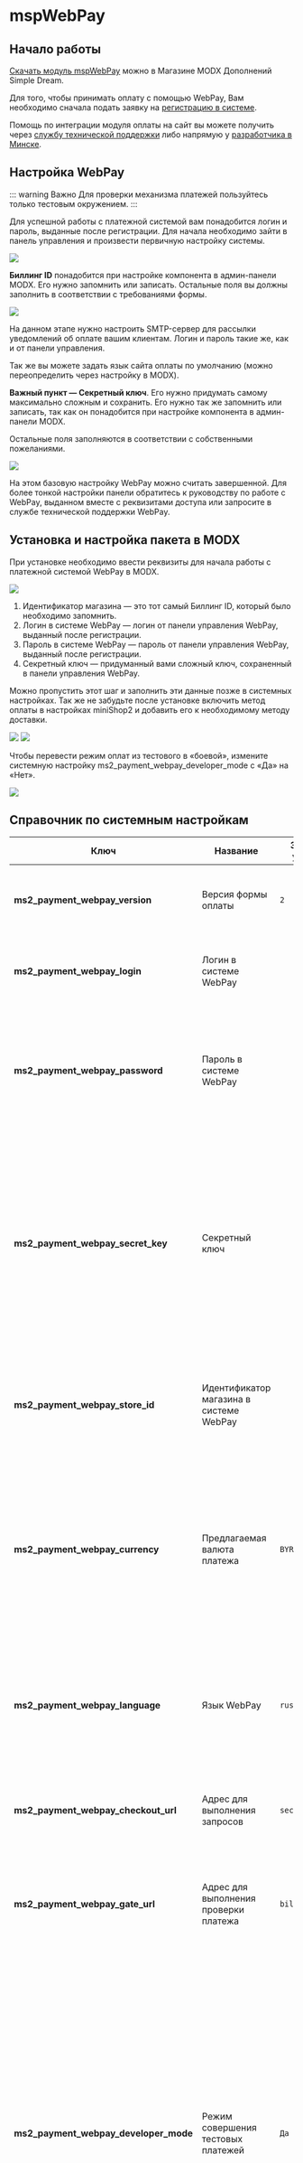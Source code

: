 # mspWebPay

## Начало работы

[Скачать модуль mspWebPay][1] можно в Магазине MODX Дополнений Simple Dream.

Для того, чтобы принимать оплату с помощью WebPay, Вам необходимо сначала подать заявку на [регистрацию в системе][2].

Помощь по интеграции модуля оплаты на сайт вы можете получить через [службу технической поддержки][3] либо напрямую у [разработчика в Минске][4].

## Настройка WebPay

::: warning Важно
Для проверки механизма платежей пользуйтесь только тестовым окружением.
:::

Для успешной работы с платежной системой вам понадобится логин и пароль, выданные после регистрации. Для начала необходимо зайти в панель управления и произвести первичную настройку системы.

[![](https://file.modx.pro/files/0/8/7/0877eabcfb0e0a6be961fceb9c3e075bs.jpg)](https://file.modx.pro/files/0/8/7/0877eabcfb0e0a6be961fceb9c3e075b.png)

**Биллинг ID** понадобится при настройке компонента в админ-панели MODX. Его нужно запомнить или записать. Остальные поля вы должны заполнить в соответствии с требованиями формы.

[![](https://file.modx.pro/files/7/f/6/7f627f04c32accfd37826a501f81fe96s.jpg)](https://file.modx.pro/files/7/f/6/7f627f04c32accfd37826a501f81fe96.png)

На данном этапе нужно настроить SMTP-сервер для рассылки уведомлений об оплате вашим клиентам. Логин и пароль такие же, как и от панели управления.

Так же вы можете задать язык сайта оплаты по умолчанию (можно переопределить через настройку в MODX).

**Важный пункт — Секретный ключ**. Его нужно придумать самому максимально сложным и сохранить. Его нужно так же запомнить или записать, так как он понадобится при настройке компонента в админ-панели MODX.

Остальные поля заполняются в соответствии с собственными пожеланиями.

[![](https://file.modx.pro/files/c/5/1/c51589d5ead88baa518650bf3893bce1s.jpg)](https://file.modx.pro/files/c/5/1/c51589d5ead88baa518650bf3893bce1.png)

На этом базовую настройку WebPay можно считать завершенной. Для более тонкой настройки панели обратитесь к руководству по работе с WebPay, выданном вместе с реквизитами доступа или запросите в службе технической поддержки WebPay.

## Установка и настройка пакета в MODX

При установке необходимо ввести реквизиты для начала работы с платежной системой WebPay в MODX.

[![](https://file.modx.pro/files/2/3/c/23c20d07a2a3a8472e532b65a37ca3a6s.jpg)](https://file.modx.pro/files/2/3/c/23c20d07a2a3a8472e532b65a37ca3a6.png)

1. Идентификатор магазина — это тот самый Биллинг ID, который было необходимо запомнить.
2. Логин в системе WebPay — логин от панели управления WebPay, выданный после регистрации.
3. Пароль в системе WebPay — пароль от панели управления WebPay, выданный после регистрации.
4. Секретный ключ — придуманный вами сложный ключ, сохраненный в панели управления WebPay.

Можно пропустить этот шаг и заполнить эти данные позже в системных настройках.
Так же не забудьте после установке включить метод оплаты в настройках miniShop2 и добавить его к необходимому методу доставки.

[![](https://file.modx.pro/files/1/0/6/106349bf172c7db3bc2c449f8f014006s.jpg)](https://file.modx.pro/files/1/0/6/106349bf172c7db3bc2c449f8f014006.png)
[![](https://file.modx.pro/files/8/9/5/895eec0bf866bccf10c1caf12f1524d4s.jpg)](https://file.modx.pro/files/8/9/5/895eec0bf866bccf10c1caf12f1524d4.png)

Чтобы перевести режим оплат из тестового в «боевой», измените системную настройку ms2_payment_webpay_developer_mode с «Да» на «Нет».

[![](https://file.modx.pro/files/9/5/8/958ad4df0aa487ae40f5ad72f10e195ds.jpg)](https://file.modx.pro/files/9/5/8/958ad4df0aa487ae40f5ad72f10e195d.png)

## Справочник по системным настройкам

| Ключ                                  | Название                                | Значение по умолчанию | Описание                                                                                                                                                                                                                                                                                                                                                      |
| ------------------------------------- | --------------------------------------- | --------------------- | ------------------------------------------------------------------------------------------------------------------------------------------------------------------------------------------------------------------------------------------------------------------------------------------------------------------------------------------------------------- |
| **ms2_payment_webpay_version**        | Версия формы оплаты                     | `2`                   | На текущий момент всегда используется версия 2, менять не нужно                                                                                                                                                                                                                                                                                               |
| **ms2_payment_webpay_login**          | Логин в системе WebPay                  |                       | Тот самый логин, который вам выдали при регистрации в системе WebPay                                                                                                                                                                                                                                                                                          |
| **ms2_payment_webpay_password**       | Пароль в системе WebPay                 |                       | Его вам тоже выдали вместе с логином. Оба параметра используются для запросов проверки платежа после совершения оплаты покупателем.                                                                                                                                                                                                                           |
| **ms2_payment_webpay_secret_key**     | Секретный ключ                          |                       | Задается в панели управления WebPay. С помощью него подписываются запросы оплаты и осуществляется проверка платежей. Важно придумать его посложнее, чтобы нельзя было подделать ответ от платежной системы.                                                                                                                                                   |
| **ms2_payment_webpay_store_id**       | Идентификатор магазина в системе WebPay |                       | ID вашего магазина. Если укажете не свой, платить будут не вам. Всегда написан в панели управления WebPay.                                                                                                                                                                                                                                                    |
| **ms2_payment_webpay_currency**       | Предлагаемая валюта платежа             | `BYR`                 | В тестовом режиме оплата доступна только в белорусских рублях. При заключении договора вы можете выбрать необходимую валюту и указать здесть в виде кода валюты по [ISO 4217][5]                                                                                                                                                                              |
| **ms2_payment_webpay_language**       | Язык WebPay                             | `russian`             | В системе WebPay доступны только 2 языка, русский и английский, соответственно значение можно задать либо russian либо english                                                                                                                                                                                                                                |
| **ms2_payment_webpay_checkout_url**   | Адрес для выполнения запросов           | `secure.webpay.by`    | Адрес, на который будут отправляться покупатели для оплаты. Как правило менять не нужно.                                                                                                                                                                                                                                                                      |
| **ms2_payment_webpay_gate_url**       | Адрес для выполнения проверки платежа   | `billing.webpay.by`   | Адрес, на который будут отправляться запросы для проверки платежа. Менять тоже не нужно, как правило.                                                                                                                                                                                                                                                         |
| **ms2_payment_webpay_developer_mode** | Режим совершения тестовых платежей      | `Да`                  | В данном режиме все запросы для оплаты и проверки платежа высылаются на специальные тестовые адреса WebPay. Если выключить настройку, то оплаты будут проводиться в боевом режиме. Выключайте ее только после того, как все протестировали и получили ответ от службы технической поддержки WebPay о том, что магазин переведен из тестового в рабочий режим. |
| **ms2_payment_webpay_success_id**     | Страница успешной оплаты WebPay         | `0`                   | Страница, куда будет отправлен покупатель после успешной оплаты. Рекомендуется указывать id страницы с корзиной.                                                                                                                                                                                                                                              |
| **ms2_payment_webpay_failure_id**     | Страница отказа от оплаты WebPay        | `0`                   | Страница, куда будет отправлен покупатель после отказа от оплаты. Рекомендуется указывать id страницы с корзиной.                                                                                                                                                                                                                                             |

[1]: https://store.simpledream.ru/packages/ecommerce/mspwebpay.html
[2]: http://reg.webpay.by/registration-form.php
[3]: https://store.simpledream.ru/cabinet/tickets/
[4]: http://klimchuk.by/about.html
[5]: http://www.iso.org/iso/home/standards/currency_codes.htm
